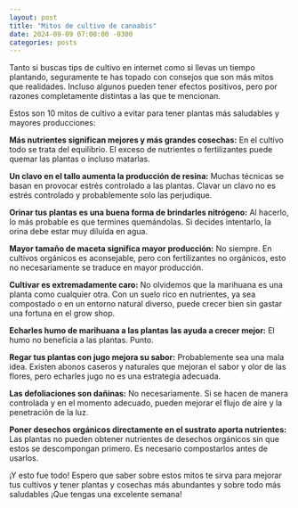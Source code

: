 ```yaml
---
layout: post
title: "Mitos de cultivo de cannabis"
date: 2024-09-09 07:00:00 -0300
categories: posts
---
```


Tanto si buscas tips de cultivo en internet como si llevas un tiempo plantando, seguramente te has topado con consejos que son más mitos que realidades. Incluso algunos pueden tener efectos positivos, pero por razones completamente distintas a las que te mencionan.

Estos son 10 mitos de cultivo a evitar para tener plantas más saludables y mayores producciones:

**Más nutrientes significan mejores y más grandes cosechas:** En el cultivo todo se trata del equilibrio. El exceso de nutrientes o fertilizantes puede quemar las plantas o incluso matarlas.

**Un clavo en el tallo aumenta la producción de resina:** Muchas técnicas se basan en provocar estrés controlado a las plantas. Clavar un clavo no es estrés controlado y probablemente solo las perjudique.

**Orinar tus plantas es una buena forma de brindarles nitrógeno:** Al hacerlo, lo más probable es que termines quemándolas. Si decides intentarlo, la orina debe estar muy diluida en agua.

**Mayor tamaño de maceta significa mayor producción:** No siempre. En cultivos orgánicos es aconsejable, pero con fertilizantes no orgánicos, esto no necesariamente se traduce en mayor producción.

**Cultivar es extremadamente caro:** No olvidemos que la marihuana es una planta como cualquier otra. Con un suelo rico en nutrientes, ya sea compostado o en un entorno natural diverso, puede crecer bien sin gastar una fortuna en el grow shop.

**Echarles humo de marihuana a las plantas las ayuda a crecer mejor:** El humo no beneficia a las plantas. Punto.

**Regar tus plantas con jugo mejora su sabor:** Probablemente sea una mala idea. Existen abonos caseros y naturales que mejoran el sabor y olor de las flores, pero echarles jugo no es una estrategia adecuada.

**Las defoliaciones son dañinas:** No necesariamente. Si se hacen de manera controlada y en el momento adecuado, pueden mejorar el flujo de aire y la penetración de la luz.

**Poner desechos orgánicos directamente en el sustrato aporta nutrientes:** Las plantas no pueden obtener nutrientes de desechos orgánicos sin que estos se descompongan primero. Es necesario compostarlos antes de usarlos.

¡Y esto fue todo! Espero que saber sobre estos mitos te sirva para mejorar tus cultivos y tener plantas y cosechas más abundantes y sobre todo más saludables ¡Que tengas una excelente semana!
